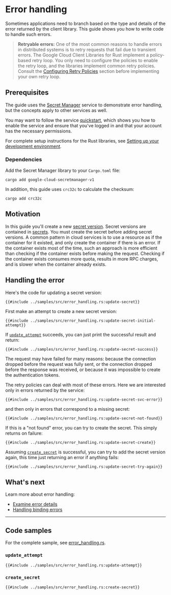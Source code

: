 <!-- 
Copyright 2025 Google LLC

Licensed under the Apache License, Version 2.0 (the "License");
you may not use this file except in compliance with the License.
You may obtain a copy of the License at

    https://www.apache.org/licenses/LICENSE-2.0

Unless required by applicable law or agreed to in writing, software
distributed under the License is distributed on an "AS IS" BASIS,
WITHOUT WARRANTIES OR CONDITIONS OF ANY KIND, either express or implied.
See the License for the specific language governing permissions and
limitations under the License.
-->

# Error handling

Sometimes applications need to branch based on the type and details of the error
returned by the client library. This guide shows you how to write code to handle
such errors.

> **Retryable errors:** One of the most common reasons to handle errors in
> distributed systems is to retry requests that fail due to transient errors.
> The Google Cloud Client Libraries for Rust implement a policy-based retry
> loop. You only need to configure the policies to enable the retry loop, and
> the libraries implement common retry policies. Consult the
> [Configuring Retry Policies] section before implementing your own retry loop.

## Prerequisites

The guide uses the [Secret Manager] service to demonstrate error handling, but
the concepts apply to other services as well.

You may want to follow the service [quickstart], which shows you how to enable
the service and ensure that you've logged in and that your account has the
necessary permissions.

For complete setup instructions for the Rust libraries, see
[Setting up your development environment].

### Dependencies

Add the Secret Manager library to your `Cargo.toml` file:

```shell
cargo add google-cloud-secretmanager-v1
```

In addition, this guide uses `crc32c` to calculate the checksum:

```shell
cargo add crc32c
```

## Motivation

In this guide you'll create a new [secret version]. Secret versions are
contained in [secrets]. You must create the secret before adding secret
versions. A common pattern in cloud services is to use a resource as if the
container for it existed, and only create the container if there is an error. If
the container exists most of the time, such an approach is more efficient than
checking if the container exists before making the request. Checking if the
container exists consumes more quota, results in more RPC charges, and is slower
when the container already exists.

## Handling the error

Here's the code for updating a secret version:

```rust,ignore
{{#include ../samples/src/error_handling.rs:update-secret}}
```

First make an attempt to create a new secret version:

```rust,ignore
{{#include ../samples/src/error_handling.rs:update-secret-initial-attempt}}
```

If [`update_attempt`](#update_attempt) succeeds, you can just print the
successful result and return:

```rust,ignore
{{#include ../samples/src/error_handling.rs:update-secret-success}}
```

The request may have failed for many reasons: because the connection dropped
before the request was fully sent, or the connection dropped before the response
was received, or because it was impossible to create the authentication tokens.

The retry policies can deal with most of these errors. Here we are interested
only in errors returned by the service:

```rust,ignore
{{#include ../samples/src/error_handling.rs:update-secret-svc-error}}
```

and then only in errors that correspond to a missing secret:

```rust,ignore
{{#include ../samples/src/error_handling.rs:update-secret-not-found}}
```

If this is a "not found" error, you can try to create the secret. This simply
returns on failure:

```rust,ignore
{{#include ../samples/src/error_handling.rs:update-secret-create}}
```

Assuming [`create_secret`](#create_secret) is successful, you can try to add the
secret version again, this time just returning an error if anything fails:

```rust,ignore
{{#include ../samples/src/error_handling.rs:update-secret-try-again}}
```

## What's next

Learn more about error handling:

- [Examine error details]
- [Handling binding errors]

______________________________________________________________________

## Code samples

For the complete sample, see [error_handling.rs].

### `update_attempt`

```rust,ignore
{{#include ../samples/src/error_handling.rs:update-attempt}}
```

### `create_secret`

```rust,ignore
{{#include ../samples/src/error_handling.rs:create-secret}}
```

[configuring retry policies]: /configuring_retry_policies.md
[error_handling.rs]: https://github.com/pcoet/google-cloud-rust/blob/main/guide/samples/src/error_handling.rs
[examine error details]: examine_error_details.md
[handling binding errors]: binding_errors.md
[quickstart]: https://cloud.google.com/secret-manager/docs/quickstart
[secret manager]: https://cloud.google.com/secret-manager
[secret version]: https://cloud.google.com/secret-manager/docs/add-secret-version
[secrets]: https://cloud.google.com/secret-manager/docs/creating-and-accessing-secrets
[setting up your development environment]: setting_up_your_development_environment.md
